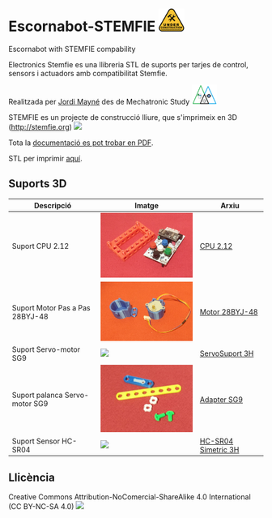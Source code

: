 # Escornabot-STEMFIE <img src="ImatgesEscornabot/UnderConstruction.png" width="50" />

Escornabot with STEMFIE compability 

Electronics Stemfie es una llibreria STL de suports per tarjes de control, sensors i actuadors amb compatibilitat Stemfie.

Realitzada per [Jordi Mayné](https://github.com/maynej) des de Mechatronic Study <img src="ImatgesEscornabot/Logo3senseFons.png" width="50" />

STEMFIE es un projecte de construcció lliure, que s'imprimeix en 3D (http://stemfie.org) <img src="Imatges/LogoSTEMFIE.png" width="100" />

Tota la [documentació es pot trobar en PDF](https://github.com/maynej/Escornabot-Stemfie/tree/main/Doc).

STL per imprimir [aquí](https://github.com/maynej/Escornabot-Stemfie).

## Suports 3D
  
Descripció         | Imatge          | Arxiu         
------------- | ------------- | ------------- 
Suport CPU 2.12 |![](ImatgesEscornabot/CPUEscornaStemfie.png) | [CPU 2.12](STL/CPUEscornaStemfie.stl)
Suport Motor Pas a Pas 28BYJ-48 |![](ImatgesEscornabot/28BYJ-48.png) |[Motor 28BYJ-48](STL/28BYJ-48_MountingEscornabot2.stl)
Suport Servo-motor SG9 |![](ImatgesEscornabot/ServoMotor.png) | [ServoSuport 3H](STL/ServoSuport3HStemfie.stl)
Suport palanca Servo-motor SG9 |![](ImatgesEscornabot/Adapter.png) |[Adapter SG9](STL/Servo9GAdapter_Stemfie.stl)
Suport Sensor HC-SR04 |![](ImatgesEscornabot/SensorDistancia.png) | [HC-SR04 Simetric 3H](STL/SensorAsimetric3H_Stemfie.stl) 

## Llicència

Creative Commons Attribution-NoComercial-ShareAlike 4.0 International (CC BY-NC-SA 4.0)  <img src="Imatges/CC.png" width="100" />
